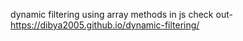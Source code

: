 dynamic filtering using array methods in js 
check out- https://dibya2005.github.io/dynamic-filtering/
